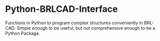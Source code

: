Python-BRLCAD-Interface
=======================

Functions in Python to program complex structures conveniently in BRL-CAD. Simple enough to be useful, but not comprehensive enough to be a Python Package.
